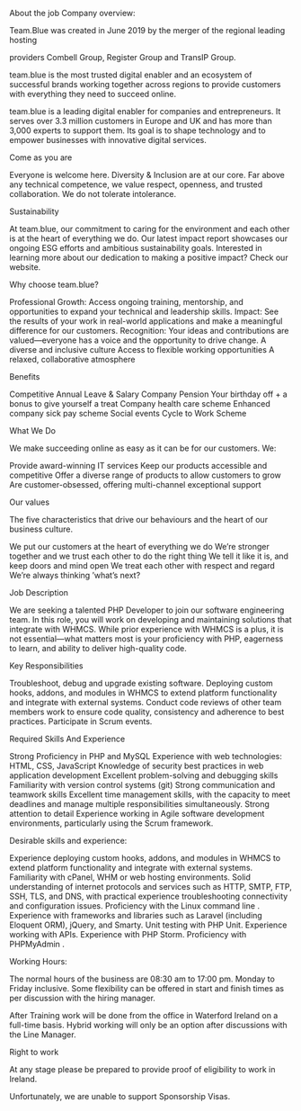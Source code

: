 About the job
Company overview:

Team.Blue was created in June 2019 by the merger of the regional leading hosting

providers Combell Group, Register Group and TransIP Group.

team.blue is the most trusted digital enabler and an ecosystem of successful brands working together across regions to provide customers with everything they need to succeed online.

team.blue is a leading digital enabler for companies and entrepreneurs. It serves over 3.3 million customers in Europe and UK and has more than 3,000 experts to support them. Its goal is to shape technology and to empower businesses with innovative digital services.

Come as you are

Everyone is welcome here. Diversity & Inclusion are at our core. Far above any technical competence, we value respect, openness, and trusted collaboration. We do not tolerate intolerance.

Sustainability

At team.blue, our commitment to caring for the environment and each other is at the heart of everything we do. Our latest impact report showcases our ongoing ESG efforts and ambitious sustainability goals. Interested in learning more about our dedication to making a positive impact? Check our website.

Why choose team.blue?

Professional Growth: Access ongoing training, mentorship, and opportunities to expand your technical and leadership skills.
Impact: See the results of your work in real-world applications and make a meaningful difference for our customers.
Recognition: Your ideas and contributions are valued—everyone has a voice and the opportunity to drive change.
A diverse and inclusive culture
Access to flexible working opportunities
A relaxed, collaborative atmosphere


Benefits

Competitive Annual Leave & Salary
Company Pension
Your birthday off + a bonus to give yourself a treat
Company health care scheme
Enhanced company sick pay scheme
Social events
Cycle to Work Scheme


What We Do

We make succeeding online as easy as it can be for our customers. We:

Provide award-winning IT services
Keep our products accessible and competitive
Offer a diverse range of products to allow customers to grow
Are customer-obsessed, offering multi-channel exceptional support


Our values

The five characteristics that drive our behaviours and the heart of our business culture.

We put our customers at the heart of everything we do
We’re stronger together and we trust each other to do the right thing
We tell it like it is, and keep doors and mind open
We treat each other with respect and regard
We’re always thinking ’what’s next?


Job Description

We are seeking a talented PHP Developer to join our software engineering team. In this role, you will work on developing and maintaining solutions that integrate with WHMCS. While prior experience with WHMCS is a plus, it is not essential—what matters most is your proficiency with PHP, eagerness to learn, and ability to deliver high-quality code.

Key Responsibilities

Troubleshoot, debug and upgrade existing software.
Deploying custom hooks, addons, and modules in WHMCS to extend platform functionality and integrate with external systems.
Conduct code reviews of other team members work to ensure code quality, consistency and adherence to best practices.
Participate in Scrum events.


Required Skills And Experience

Strong Proficiency in PHP and MySQL
Experience with web technologies: HTML, CSS, JavaScript
Knowledge of security best practices in web application development
Excellent problem-solving and debugging skills
Familiarity with version control systems (git)
Strong communication and teamwork skills
Excellent time management skills, with the capacity to meet deadlines and manage multiple responsibilities simultaneously.
Strong attention to detail
Experience working in Agile software development environments, particularly using the Scrum framework.


Desirable skills and experience:

Experience deploying custom hooks, addons, and modules in WHMCS to extend platform functionality and integrate with external systems.
Familiarity with cPanel, WHM or web hosting environments.
Solid understanding of internet protocols and services such as HTTP, SMTP, FTP, SSH, TLS, and DNS, with practical experience troubleshooting connectivity and configuration issues.
Proficiency with the Linux command line .
Experience with frameworks and libraries such as Laravel (including Eloquent ORM), jQuery, and Smarty.
Unit testing with PHP Unit.
Experience working with APIs.
Experience with PHP Storm.
Proficiency with PHPMyAdmin .


Working Hours:

The normal hours of the business are 08:30 am to 17:00 pm. Monday to Friday inclusive. Some flexibility can be offered in start and finish times as per discussion with the hiring manager.

After Training work will be done from the office in Waterford Ireland on a full-time basis. Hybrid working will only be an option after discussions with the Line Manager.

Right to work

At any stage please be prepared to provide proof of eligibility to work in Ireland.

Unfortunately, we are unable to support Sponsorship Visas.